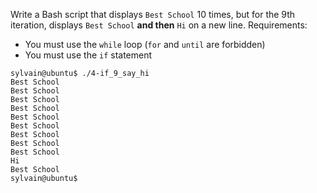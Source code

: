 Write a Bash script that displays ```Best School``` 10 times, but for the 9th iteration, displays ```Best School``` **and then** ```Hi``` on a new line.
Requirements:

- You must use the ```while``` loop (```for``` and ```until``` are forbidden)
- You must use the ```if``` statement
```
sylvain@ubuntu$ ./4-if_9_say_hi
Best School
Best School
Best School
Best School
Best School
Best School
Best School
Best School
Best School
Hi
Best School
sylvain@ubuntu$
```
